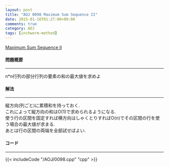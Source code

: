 ```yaml
---
layout: post
title: "AOJ 0098 Maximum Sum Sequence II"
date: 2015-01-16T01:27:00+09:00
comments: true
category: AOJ
tags: [inchworm-method]
---
```


[Maximum Sum Sequence II](http://judge.u-aizu.ac.jp/onlinejudge/description.jsp?id=0098)

#### 問題概要

****

n\*n行列の部分行列の要素の和の最大値を求めよ

#### 解法

****

縦方向(列ごと)に累積和を持っておく.  
これによって縦方向の和はO(1)で求められるようになる.  
使う行の区間を固定すれば横方向はしゃくとりすればO(n)でその区間の行を使う場合の最大値が求まる.  
あとは行の区間の両端を全部試せばよい.

#### コード

****

{{< includeCode "/AOJ/0098.cpp" "cpp" >}}
